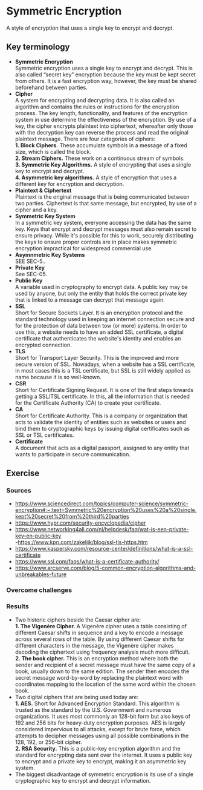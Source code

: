# Symmetric Encryption
 A style of encryption that uses a single key to encrypt and decrypt.
## Key terminology
- **Symmetric Encryption**  
Symmetric encryption uses a single key to encrypt and decrypt. This is also called “secret key” encryption because the key must be kept secret from others. It is a fast encryption way, however, the key must be shared beforehand between parties.
- **Cipher**  
A system for encrypting and decrypting data. It is also called an algorithm and contains the rules or instructions for the encryption process. The key length, functionality, and features of the encryption system in use determine the effectiveness of the encryption. By use of a key, the cipher encrypts plaintext into ciphertext, whereafter only those with the decryption key can reverse the process and read the original plaintext message. There are four categories of ciphers:  
**1. Block Ciphers.** These accumulate symbols in a message of a fixed size, which is called the block.  
**2. Stream Ciphers.** These work on a continuous stream of symbols.  
**3. Symmetric Key Algorithms.** A style of encrypting that uses a single key to encrypt and decrypt.  
**4. Asymmetric key algorithms.** A style of encryption that uses a different key for encryption and decryption.
- **Plaintext & Ciphertext**  
Plaintext is the original message that is being communicated between two parties. Ciphertext is that same message, but encrypted, by use of a cipher and a key.  
- **Symmetric Key System**  
In a symmetric key system, everyone accessing the data has the same key. Keys that encrypt and decrypt messages must also remain secret to ensure privacy. While it's possible for this to work, securely distributing the keys to ensure proper controls are in place makes symmetric encryption impractical for widespread commercial use.  
- **Asymnmetric Key Systems**  
SEE SEC-5..
- **Private Key**  
See SEC-05.
- **Public Key**  
A variable used in cryptography to encrypt data. A public key may be used by anyone, but only the entity that holds the correct private key that is linked to a message can decrypt that message again. 
- **SSL**  
Short for Secure Sockets Layer. It is an encryption protocol and the standard technology used in keeping an internet connection secure and for the protection of data between tow (or more) systems. In order to use this, a website needs to have an added SSL certificate, a digital certificate that authenticates the website's identity and enables an encrypted connection.
- **TLS**  
Short for Transport Layer Security. This is the improved and more secure version of SSL. Nowadays, when a website has a SSL certificate, in most cases this is a TSL certificate, but SSL is still widely applied as name because it is so well-known. 
- **CSR**  
Short for Certificate Signing Request. It is one of the first steps towards getting a SSL/TSL certificate. In this, all the information that is needed for the Certificate Authority (CA) to create your certificate.  
- **CA**  
Short for Certificate Authority. This is a company or organization that acts to validate the identity of entities such as websites or users and bind them to cryptographic keys by issuing digital certificates such as SSL or TSL certificates.  
- **Certificate**  
A document that acts as a digital passport, assigned to any entity that wants to participate in secure communication.

## Exercise
### Sources
- https://www.sciencedirect.com/topics/computer-science/symmetric-encryption#:~:text=Symmetric%20encryption%20uses%20a%20single,kept%20secret%20from%20third%20parties  
- https://www.hypr.com/security-encyclopedia/cipher  
- https://www.networking4all.com/nl/helpdesk/faq/wat-is-een-private-key-en-public-key  
-https://www.kpn.com/zakelijk/blog/ssl-tls-https.htm  
- https://www.kaspersky.com/resource-center/definitions/what-is-a-ssl-certificate  
- https://www.ssl.com/faqs/what-is-a-certificate-authority/  
- https://www.arcserve.com/blog/5-common-encryption-algorithms-and-unbreakables-future

### Overcome challenges


### Results
- Two historic ciphers beside the Caesar cipher are:  
**1. The Vigenère Cipher.** A Vigenère cipher uses a table consisting of different Caesar shifts in sequence and a key to encode a message across several rows of the table. By using different Caesar shifts for different characters in the message, the Vigenère cipher makes decoding the ciphertext using frequency analysis much more difficult.  
**2. The book cipher.** This is an encryption method where both the sender and recipient of a secret message must have the same copy of a book, usually down to the same edition. The sender then encodes the secret message word-by-word by replacing the plaintext word with coordinates mapping to the location of the same word within the chosen book. 
- Two digital ciphers that are being used today are:  
**1. AES.** Short for Advanced Encryption Standard. This algorithm is trusted as the standard by the U.S. Government and numerous organizations. It uses most commonly an 128-bit form but also keys of 192 and 256 bits for heavy-duty encryption purposes.
AES is largely considered impervious to all attacks, except for brute force, which attempts to decipher messages using all possible combinations in the 128, 192, or 256-bit cipher.  
**2. RSA Security.** This is a public-key encryption algorithm and the standard for encrypting data sent over the internet. It uses a public key to encrypt and a private key to encrypt, making it an asymmetric key system.  
- The biggest disadvantage of symmetric encryption is its use of a single cryptographic key to encrypt and decrypt information.